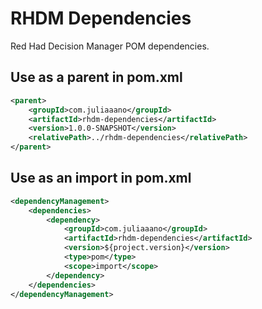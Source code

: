 # RHDM Dependencies

Red Had Decision Manager POM dependencies.

## Use as a parent in pom.xml
```xml
<parent>
    <groupId>com.juliaaano</groupId>
    <artifactId>rhdm-dependencies</artifactId>
    <version>1.0.0-SNAPSHOT</version>
    <relativePath>../rhdm-dependencies</relativePath>
</parent>
```

## Use as an import in pom.xml
```xml
<dependencyManagement>
    <dependencies>
        <dependency>
            <groupId>com.juliaaano</groupId>
            <artifactId>rhdm-dependencies</artifactId>
            <version>${project.version}</version>
            <type>pom</type>
            <scope>import</scope>
        </dependency>
    </dependencies>
</dependencyManagement>
```
